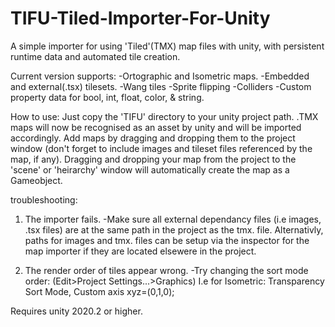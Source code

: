 # TIFU-Tiled-Importer-For-Unity

A simple importer for using 'Tiled'(TMX) map files with unity, 
with persistent runtime data and automated tile creation.

Current version supports:
-Ortographic and Isometric maps.
-Embedded and external(.tsx) tilesets.
-Wang tiles
-Sprite flipping
-Colliders
-Custom property data for bool, int, float, color, & string.

How to use:
Just copy the 'TIFU' directory to your unity project path.
.TMX maps will now be recognised as an asset by unity and will be imported accordingly.
Add maps by dragging and dropping them to the project window (don't forget to include images and tileset files referenced by the map, if any).
Dragging and dropping your map from the project to the 'scene' or 'heirarchy' window will automatically create the map as a Gameobject.

troubleshooting:
1. The importer fails.
-Make sure all external dependancy files (i.e images, .tsx files) are at the same path in the project as the tmx. file.
Alternativly, paths for images and tmx. files can be setup via the inspector for the map importer if they are located elsewere in the project.
	
2. The render order of tiles appear wrong.
-Try changing the sort mode order: (Edit>Project Settings...>Graphics)
I.e for Isometric: Transparency Sort Mode, Custom axis xyz=(0,1,0);


Requires unity 2020.2 or higher.
